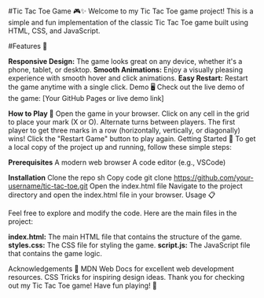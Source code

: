 #Tic Tac Toe Game 🎮✨
Welcome to my Tic Tac Toe game project! This is a simple and fun implementation of the classic Tic Tac Toe game built using HTML, CSS, and JavaScript.

#Features 🌟

**Responsive Design:** The game looks great on any device, whether it's a phone, tablet, or desktop.
**Smooth Animations:** Enjoy a visually pleasing experience with smooth hover and click animations.
**Easy Restart:** Restart the game anytime with a single click.
Demo 🖥️
Check out the live demo of the game: [Your GitHub Pages or live demo link]

**How to Play 🎲**
Open the game in your browser.
Click on any cell in the grid to place your mark (X or O).
Alternate turns between players.
The first player to get three marks in a row (horizontally, vertically, or diagonally) wins!
Click the "Restart Game" button to play again.
Getting Started 🚀
To get a local copy of the project up and running, follow these simple steps:

**Prerequisites**
A modern web browser
A code editor (e.g., VSCode)

**Installation**
Clone the repo
sh
Copy code
          git clone https://github.com/your-username/tic-tac-toe.git
Open the index.html file
Navigate to the project directory and open the index.html file in your browser.
Usage 📋

Feel free to explore and modify the code. Here are the main files in the project:

**index.html:** The main HTML file that contains the structure of the game.
**styles.css:** The CSS file for styling the game.
**script.js:** The JavaScript file that contains the game logic.


Acknowledgements 🙏
MDN Web Docs for excellent web development resources.
CSS Tricks for inspiring design ideas.
Thank you for checking out my Tic Tac Toe game! Have fun playing! 🎉
